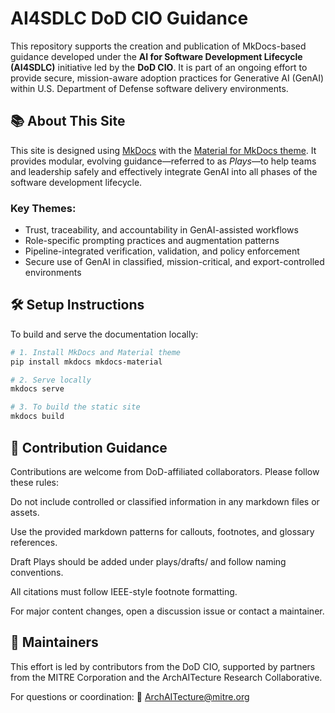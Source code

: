 # AI4SDLC DoD CIO Guidance

This repository supports the creation and publication of MkDocs-based guidance developed under the **AI for Software Development Lifecycle (AI4SDLC)** initiative led by the **DoD CIO**. It is part of an ongoing effort to provide secure, mission-aware adoption practices for Generative AI (GenAI) within U.S. Department of Defense software delivery environments.

## 📚 About This Site

This site is designed using [MkDocs](https://www.mkdocs.org/) with the [Material for MkDocs theme](https://squidfunk.github.io/mkdocs-material/). It provides modular, evolving guidance—referred to as *Plays*—to help teams and leadership safely and effectively integrate GenAI into all phases of the software development lifecycle.

### Key Themes:
- Trust, traceability, and accountability in GenAI-assisted workflows
- Role-specific prompting practices and augmentation patterns
- Pipeline-integrated verification, validation, and policy enforcement
- Secure use of GenAI in classified, mission-critical, and export-controlled environments

## 🛠️ Setup Instructions

To build and serve the documentation locally:

```bash
# 1. Install MkDocs and Material theme
pip install mkdocs mkdocs-material

# 2. Serve locally
mkdocs serve

# 3. To build the static site
mkdocs build

```

## 🚧 Contribution Guidance
Contributions are welcome from DoD-affiliated collaborators. Please follow these rules:

Do not include controlled or classified information in any markdown files or assets.

Use the provided markdown patterns for callouts, footnotes, and glossary references.

Draft Plays should be added under plays/drafts/ and follow naming conventions.

All citations must follow IEEE-style footnote formatting.

For major content changes, open a discussion issue or contact a maintainer.

## 👥 Maintainers
This effort is led by contributors from the DoD CIO, supported by partners from the MITRE Corporation and the ArchAITecture Research Collaborative.

For questions or coordination:
📧 ArchAITecture@mitre.org